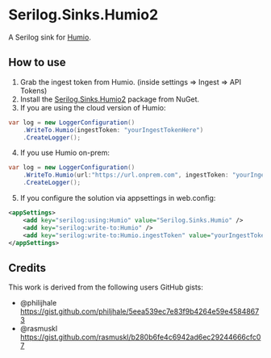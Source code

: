 # Serilog.Sinks.Humio2
A Serilog sink for [Humio](https://www.humio.com).
## How to use
1. Grab the ingest token from Humio. (inside settings => Ingest => API Tokens)
1. Install the [Serilog.Sinks.Humio2](https://www.nuget.org/packages/serilog.sinks.humio2) package from NuGet.
1. If you are using the cloud version of Humio:
```csharp
var log = new LoggerConfiguration()
	.WriteTo.Humio(ingestToken: "yourIngestTokenHere")
	.CreateLogger();
```
4. If you use Humio on-prem:
```csharp
var log = new LoggerConfiguration()
	.WriteTo.Humio(url:"https://url.onprem.com", ingestToken: "yourIngestTokenHere")
	.CreateLogger();
```
5. If you configure the solution via appsettings in web.config:
```xml
<appSettings>
	<add key="serilog:using:Humio" value="Serilog.Sinks.Humio" />
	<add key="serilog:write-to:Humio" />
	<add key="serilog:write-to:Humio.ingestToken" value="yourIngestTokenHere" />
</appSettings>
```
## Credits

This work is derived from the following users GitHub gists:
 - @philijhale https://gist.github.com/philjhale/5eea539ec7e83f9b4264e59e45848673
 - @rasmuskl https://gist.github.com/rasmuskl/b280b6fe4c6942ad6ec29244666cfc07
